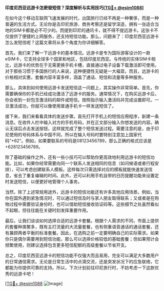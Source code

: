 **印度尼西亚远游卡怎麽發短信？深度解析与实用技巧[[TG💪+ @esim1088](https://t.me/s/esim1088)]**

在如今这个移动互联网飞速发展的时代，出国旅行已经不再是一种奢侈，而是一种普遍的生活方式。无论你是去印尼旅游、商务考察还是留学深造，拥有一张适合当地的SIM卡都是必不可少的。而提到印尼的通讯卡，就不得不提远游卡。这张卡不仅提供了便捷的上网服务，还支持短信功能。那么，问题来了：印度尼西亚远游卡怎么发短信呢？这篇文章将从多个角度为你详细解答。

首先，我们来了解一下远游卡的基本情况。远游卡是专为国际游客设计的一款eSIM卡，它支持全球多个国家和地区，包括印度尼西亚。与传统的实体SIM卡相比，远游卡的优势在于无需更换手机卡槽，直接通过电子设备下载激活即可使用。对于那些习惯于多国旅行的人来说，这种便捷性无疑是一大福音。而且，远游卡的价格相对实惠，套餐内容丰富多样，涵盖了通话、短信和流量等多种服务。

那么，具体到如何使用远游卡发送短信这一问题上，其实操作非常简单。首先，你需要确保你的手机已经成功激活了远游卡的服务。通常情况下，在购买远游卡后，你会收到一封包含激活码的邮件或短信。按照指示输入激活码并完成设置即可。一旦激活成功，你就可以像使用普通手机卡一样发送短信了。

接下来，我们来看看具体的发送步骤。首先打开手机上的短信应用程序，新建一条消息。在收件人栏中输入对方的手机号码，并在正文部分输入你想发送的内容。确认无误后点击发送按钮，这样就完成了整个短信发送过程。需要注意的是，由于印尼使用的号码体系与中国不同，所以在输入号码时要特别注意加上国家代码“+62”。例如，如果要联系的号码是08123456789，那么正确的格式应该是+628123456789。

除了基础的操作之外，还有一些小技巧可以帮助你更高效地利用远游卡的短信功能。比如，如果你经常需要向同一个联系人发送相同的信息（如问候语或者行程安排），可以考虑创建联系人模板。这样每次只需选择对应的模板就能快速发送信息，省去了重复编辑的时间。此外，还可以利用手机自带的日历提醒功能来设置定时发送短信，以便更好地管理个人事务。

当然，除了上述常规用途外，远游卡的短信功能还有许多其他应用场景。例如，当你在国外遇到紧急情况时，可以通过短信及时与家人朋友取得联系；又或者是在购物过程中需要验证身份时，也可以借助短信接收验证码等。这些细节之处虽然看似不起眼，但往往能在关键时刻发挥重要作用。

最后，让我们谈谈如何选择合适的远游卡套餐。根据个人需求的不同，市面上提供的套餐种类繁多，既有主打流量的大流量套餐，也有侧重语音通话的通话套餐，还有兼顾两者平衡的标准套餐。因此，在选购之前一定要明确自己的实际需求。如果你只是偶尔需要用到短信功能，那么可以选择价格较低的基础套餐；但如果预计会频繁使用，则建议选择包含更多短信配额的高级套餐以节省开支。

总之，印度尼西亚远游卡的短信功能不仅强大而且易用，完全可以满足大多数用户的日常通信需求。无论是日常生活中的点滴交流，还是突发状况下的应急联络，它都能为你提供可靠的支持。所以，下次计划前往印尼旅行时，不妨考虑一下这款优秀的远游卡吧！

[[TG💪+ @esim1088](https://t.me/s/esim1088) ![Image](https://i.postimg.cc/4NQfJmqS/Snipaste-2025-05-13-00-14-12.png)]